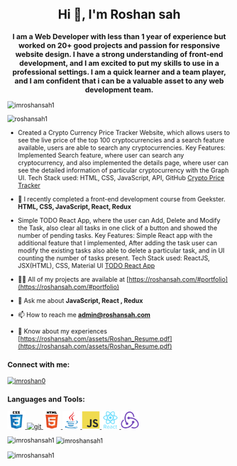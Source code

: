 <h1 align="center">Hi 👋, I'm Roshan sah</h1>
<h3 align="center">I am a Web Developer with less than 1 year of experience but worked on 20+ good projects and passion for responsive website design. I have a strong understanding of front-end development, and I am excited to put my skills to use in a professional settings. I am a quick learner and a team player, and I am confident that i can be a valuable asset to any web development team.</h3>

<p align="left"> <img src="https://komarev.com/ghpvc/?username=imroshansah1&label=Profile%20views&color=0e75b6&style=flat" alt="imroshansah1" /> </p>

<p align="left"> <img src="https://github-profile-trophy.vercel.app/?username=roshansah1" alt="roshansah1" /></a> </p>

- Created a Crypto Currency Price Tracker Website, which allows users to see the live price of the top 100 cryptocurrencies and a search feature available, users are able to search any cryptocurrencies. Key Features: Implemented Search feature, where user can search any cryptocurrency, and also implemented the details page, where user can see the detailed information of particular cryptocurrency with the Graph UI. Tech Stack used: HTML, CSS, JavaScript, API, GitHub [Crypto Price Tracker](https://www.roshansah.ml/4-Advance-JS/411-crypto-view/AdvanceJS-411-01/)

- 🌱 I recently completed a front-end development course from Geekster. **HTML, CSS, JavaScript, React, Redux**

- Simple TODO React App, where the user can Add, Delete and Modify the Task, also clear all tasks in one click of a button and showed the number of pending tasks. Key Features: Simple React app with the additional feature that I implemented, After adding the task user can modify the existing tasks also able to delete a particular task, and in UI counting the number of tasks present. Tech Stack used: ReactJS, JSX(HTML), CSS, Material UI [TODO React App](https://roshansah1.github.io/react-todo-app/)

- 👨‍💻 All of my projects are available at [https://roshansah.com/#portfolio](https://roshansah.com/#portfolio)

- 💬 Ask me about **JavaScript, React , Redux**

- 📫 How to reach me **admin@roshansah.com**

- 📄 Know about my experiences [https://roshansah.com/assets/Roshan_Resume.pdf](https://roshansah.com/assets/Roshan_Resume.pdf)

<h3 align="left">Connect with me:</h3>
<p align="left">
<a href="https://linkedin.com/in/imroshan0" target="blank"><img align="center" src="https://raw.githubusercontent.com/rahuldkjain/github-profile-readme-generator/master/src/images/icons/Social/linked-in-alt.svg" alt="imroshan0" height="30" width="40" /></a>
</p>

<h3 align="left">Languages and Tools:</h3>
<p align="left"> <a href="https://www.w3schools.com/css/" target="_blank" rel="noreferrer"> <img src="https://raw.githubusercontent.com/devicons/devicon/master/icons/css3/css3-original-wordmark.svg" alt="css3" width="40" height="40"/> </a> <a href="https://git-scm.com/" target="_blank" rel="noreferrer"> <img src="https://www.vectorlogo.zone/logos/git-scm/git-scm-icon.svg" alt="git" width="40" height="40"/> </a> <a href="https://www.w3.org/html/" target="_blank" rel="noreferrer"> <img src="https://raw.githubusercontent.com/devicons/devicon/master/icons/html5/html5-original-wordmark.svg" alt="html5" width="40" height="40"/> </a> <a href="https://www.java.com" target="_blank" rel="noreferrer"> <img src="https://raw.githubusercontent.com/devicons/devicon/master/icons/java/java-original.svg" alt="java" width="40" height="40"/> </a> <a href="https://developer.mozilla.org/en-US/docs/Web/JavaScript" target="_blank" rel="noreferrer"> <img src="https://raw.githubusercontent.com/devicons/devicon/master/icons/javascript/javascript-original.svg" alt="javascript" width="40" height="40"/> </a> <a href="https://reactjs.org/" target="_blank" rel="noreferrer"> <img src="https://raw.githubusercontent.com/devicons/devicon/master/icons/react/react-original-wordmark.svg" alt="react" width="40" height="40"/> </a> <a href="https://redux.js.org" target="_blank" rel="noreferrer"> <img src="https://raw.githubusercontent.com/devicons/devicon/master/icons/redux/redux-original.svg" alt="redux" width="40" height="40"/> </a> </p>

<p><img align="left" src="https://github-readme-stats.vercel.app/api/top-langs?username=imroshansah1&show_icons=true&locale=en&layout=compact" alt="imroshansah1" /></p>

<p>&nbsp;<img align="center" src="https://github-readme-stats.vercel.app/api?username=imroshansah1&show_icons=true&locale=en" alt="imroshansah1" /></p>

<p><img align="center" src="https://github-readme-streak-stats.herokuapp.com/?user=imroshansah1&" alt="imroshansah1" /></p>
